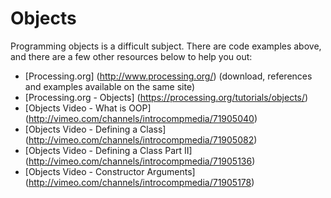 Objects
=====

Programming objects is a difficult subject.  There are code examples above, and there are a few other resources below to help you out:

* [Processing.org] (http://www.processing.org/) (download, references and examples available on the same site)
* [Processing.org - Objects] (https://processing.org/tutorials/objects/)
* [Objects Video - What is OOP] (http://vimeo.com/channels/introcompmedia/71905040)
* [Objects Video - Defining a Class] (http://vimeo.com/channels/introcompmedia/71905082)
* [Objects Video - Defining a Class Part II] (http://vimeo.com/channels/introcompmedia/71905136)
* [Objects Video - Constructor Arguments] (http://vimeo.com/channels/introcompmedia/71905178)
